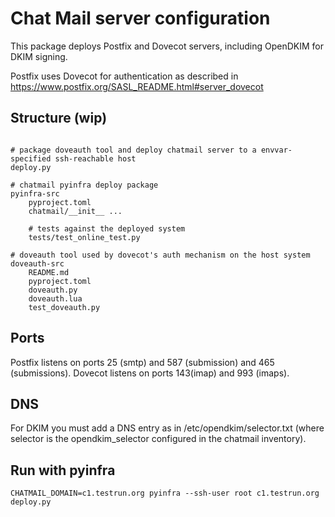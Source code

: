 # Chat Mail server configuration

This package deploys Postfix and Dovecot servers, including OpenDKIM for DKIM signing.

Postfix uses Dovecot for authentication as described in <https://www.postfix.org/SASL_README.html#server_dovecot>

## Structure (wip)

```

# package doveauth tool and deploy chatmail server to a envvar-specified ssh-reachable host 
deploy.py 

# chatmail pyinfra deploy package 
pyinfra-src
    pyproject.toml
    chatmail/__init__ ...

    # tests against the deployed system 
    tests/test_online_test.py

# doveauth tool used by dovecot's auth mechanism on the host system 
doveauth-src 
    README.md
    pyproject.toml
    doveauth.py
    doveauth.lua
    test_doveauth.py
```

## Ports

Postfix listens on ports 25 (smtp) and 587 (submission) and 465 (submissions).
Dovecot listens on ports 143(imap) and 993 (imaps).

## DNS

For DKIM you must add a DNS entry as in /etc/opendkim/selector.txt (where selector is the opendkim_selector configured in the chatmail inventory).

## Run with pyinfra

```
CHATMAIL_DOMAIN=c1.testrun.org pyinfra --ssh-user root c1.testrun.org deploy.py
```
